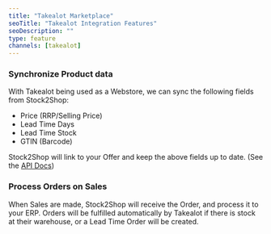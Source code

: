 ```yaml
---
title: "Takealot Marketplace"
seoTitle: "Takealot Integration Features"
seoDescription: ""
type: feature
channels: [takealot]
---
```


<!-- 

key
url
gtin_map
log_enabled
check_order_items_linked

-->

<!-- offer_map -->
### Synchronize Product data
With Takealot being used as a Webstore, we can sync the following fields from Stock2Shop:

- Price (RRP/Selling Price)
- Lead Time Days
- Lead Time Stock
- GTIN (Barcode)

Stock2Shop will link to your Offer and keep the above fields up to date. (See the 
[API Docs](https://docs.google.com/document/d/e/2PACX-1vQe4bMaLKaqmtokWWPApbERX1snEpAbwQKKZm23-zhkJ8iPKNsXfVvvkKKaa1Hhq7cE-31NhnqynHnQ/pub))

<!-- order_map -->
### Process Orders on Sales
When Sales are made, Stock2Shop will receive the Order, and process it to your ERP.
Orders will be fulfilled automatically by Takealot if there is stock at their warehouse, or a Lead Time Order will be created.

